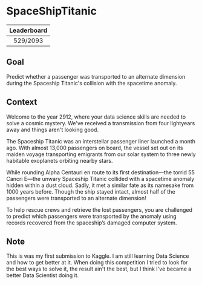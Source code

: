 # SpaceShipTitanic

| Leaderboard            |
|:--------------------:|
| 529/2093               |

## Goal
Predict whether a passenger was transported to an alternate dimension during the Spaceship Titanic's collision with the spacetime anomaly.

## Context
Welcome to the year 2912, where your data science skills are needed to solve a cosmic mystery. We've received a transmission from four lightyears away and things aren't looking good.

The Spaceship Titanic was an interstellar passenger liner launched a month ago. With almost 13,000 passengers on board, the vessel set out on its maiden voyage transporting emigrants from our solar system to three newly habitable exoplanets orbiting nearby stars.

While rounding Alpha Centauri en route to its first destination—the torrid 55 Cancri E—the unwary Spaceship Titanic collided with a spacetime anomaly hidden within a dust cloud. Sadly, it met a similar fate as its namesake from 1000 years before. Though the ship stayed intact, almost half of the passengers were transported to an alternate dimension!

To help rescue crews and retrieve the lost passengers, you are challenged to predict which passengers were transported by the anomaly using records recovered from the spaceship’s damaged computer system.

## Note
This is was my first submission to Kaggle. I am still learning Data Science and how to get better at it. When doing this competition I tried to look for the best ways to solve it, the result ain't the best, but I think I've became a better Data Scientist doing it.
